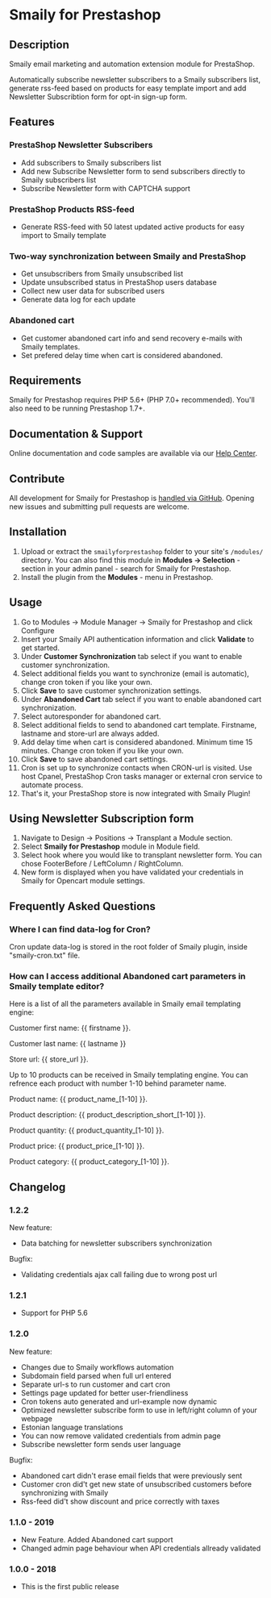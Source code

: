 # Smaily for Prestashop

## Description

Smaily email marketing and automation extension module for PrestaShop.

Automatically subscribe newsletter subscribers to a Smaily subscribers list, generate rss-feed based on products for easy template import and add Newsletter Subscribtion form for opt-in sign-up form.

## Features

### PrestaShop Newsletter Subscribers

- Add subscribers to Smaily subscribers list
- Add new Subscribe Newsletter form to send subscribers directly to Smaily subscribers list
- Subscribe Newsletter form with CAPTCHA support

### PrestaShop Products RSS-feed

- Generate RSS-feed with 50 latest updated active products for easy import to Smaily template

### Two-way synchronization between Smaily and PrestaShop

- Get unsubscribers from Smaily unsubscribed list
- Update unsubscribed status in PrestaShop users database
- Collect new user data for subscribed users
- Generate data log for each update

### Abandoned cart

- Get customer abandoned cart info and send recovery e-mails with Smaily templates.
- Set prefered delay time when cart is considered abandoned.

## Requirements

Smaily for Prestashop requires PHP 5.6+ (PHP 7.0+ recommended). You'll also need to be running Prestashop 1.7+.

## Documentation & Support

Online documentation and code samples are available via our [Help Center](http://help.smaily.com/en/support/home).

## Contribute

All development for Smaily for Prestashop is [handled via GitHub](https://github.com/sendsmaily/smaily-prestashop-module). Opening new issues and submitting pull requests are welcome.

## Installation

1. Upload or extract the `smailyforprestashop` folder to your site's `/modules/` directory. You can also find this module in **Modules -> Selection** - section in your admin panel - search for Smaily for Prestashop.
2. Install the plugin from the **Modules** - menu in Prestashop.

## Usage

1. Go to Modules -> Module Manager -> Smaily for Prestashop and click Configure
2. Insert your Smaily API authentication information and click **Validate** to get started.
3. Under **Customer Synchronization** tab select if you want to enable customer synchronization.
4. Select additional fields you want to synchronize (email is automatic), change cron token if you like your own.
5. Click **Save** to save customer synchronization settings.
6. Under **Abandoned Cart** tab select if you want to enable abandoned cart synchronization.
7. Select autoresponder for abandoned cart.
8. Select additional fields to send to abandoned cart template. Firstname, lastname and store-url are always added.
9. Add delay time when cart is considered abandoned. Minimum time 15 minutes. Change cron token if you like your own.
10. Click **Save** to save abandoned cart settings.
11. Cron is set up to synchronize contacts when CRON-url is visited. Use host Cpanel, PrestaShop Cron tasks manager or external cron service to automate process.
12. That's it, your PrestaShop store is now integrated with Smaily Plugin!

## Using Newsletter Subscription form

1. Navigate to Design -> Positions -> Transplant a Module section.
2. Select **Smaily for Prestashop** module in Module field.
3. Select hook where you would like to transplant newsletter form. You can chose FooterBefore / LeftColumn / RightColumn.
4. New form is displayed when you have validated your credentials in Smaily for Opencart module settings.

## Frequently Asked Questions

### Where I can find data-log for Cron?

Cron update data-log is stored in the root folder of Smaily plugin, inside "smaily-cron.txt" file.

### How can I access additional Abandoned cart parameters in Smaily template editor?

Here is a list of all the parameters available in Smaily email templating engine:

Customer first name: {{ firstname }}.

Customer last name: {{ lastname }}

Store url: {{ store_url }}.

Up to 10 products can be received in Smaily templating engine. You can refrence each product with number 1-10 behind parameter name.

Product name: {{ product_name_[1-10] }}.

Product description: {{ product_description_short_[1-10] }}.

Product quantity: {{ product_quantity_[1-10] }}.

Product price: {{ product_price_[1-10] }}.

Product category: {{ product_category_[1-10] }}.

## Changelog

### 1.2.2

New feature:
- Data batching for newsletter subscribers synchronization

Bugfix:
- Validating credentials ajax call failing due to wrong post url

### 1.2.1

- Support for PHP 5.6

### 1.2.0

New feature:

- Changes due to Smaily workflows automation
- Subdomain field parsed when full url entered
- Separate url-s to run customer and cart cron
- Settings page updated for better user-friendliness
- Cron tokens auto generated and url-example now dynamic
- Optimized newsletter subscribe form to use in left/right column of your webpage
- Estonian language translations
- You can now remove validated credentials from admin page
- Subscribe newsletter form sends user language

Bugfix:

- Abandoned cart didn't erase email fields that were previously sent
- Customer cron did't get new state of unsubscribed customers before synchronizing with Smaily
- Rss-feed did't show discount and price correctly with taxes

### 1.1.0 - 2019

- New Feature. Added Abandoned cart support
- Changed admin page behaviour when API credentials allready validated

### 1.0.0 - 2018

- This is the first public release
